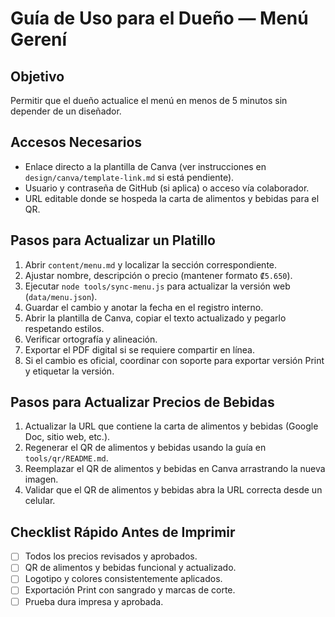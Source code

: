 # Guía de Uso para el Dueño — Menú Gerení

## Objetivo

Permitir que el dueño actualice el menú en menos de 5 minutos sin depender de un diseñador.

## Accesos Necesarios

- Enlace directo a la plantilla de Canva (ver instrucciones en `design/canva/template-link.md` si está pendiente).
- Usuario y contraseña de GitHub (si aplica) o acceso vía colaborador.
- URL editable donde se hospeda la carta de alimentos y bebidas para el QR.

## Pasos para Actualizar un Platillo

1. Abrir `content/menu.md` y localizar la sección correspondiente.
2. Ajustar nombre, descripción o precio (mantener formato `₡5.650`).
3. Ejecutar `node tools/sync-menu.js` para actualizar la versión web (`data/menu.json`).
4. Guardar el cambio y anotar la fecha en el registro interno.
5. Abrir la plantilla de Canva, copiar el texto actualizado y pegarlo respetando estilos.
6. Verificar ortografía y alineación.
7. Exportar el PDF digital si se requiere compartir en línea.
8. Si el cambio es oficial, coordinar con soporte para exportar versión Print y etiquetar la versión.

## Pasos para Actualizar Precios de Bebidas

1. Actualizar la URL que contiene la carta de alimentos y bebidas (Google Doc, sitio web, etc.).
2. Regenerar el QR de alimentos y bebidas usando la guía en `tools/qr/README.md`.
3. Reemplazar el QR de alimentos y bebidas en Canva arrastrando la nueva imagen.
4. Validar que el QR de alimentos y bebidas abra la URL correcta desde un celular.

## Checklist Rápido Antes de Imprimir

- [ ] Todos los precios revisados y aprobados.
- [ ] QR de alimentos y bebidas funcional y actualizado.
- [ ] Logotipo y colores consistentemente aplicados.
- [ ] Exportación Print con sangrado y marcas de corte.
- [ ] Prueba dura impresa y aprobada.
